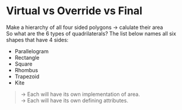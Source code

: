 # Virtual vs Override vs Final

Make a hierarchy of all four sided polygons -> calulate their area</br>
So what are the 6 types of quadrilaterals? The list below names all six shapes that have 4 sides:</br>

- Parallelogram
- Rectangle
- Square
- Rhombus
- Trapezoid
- Kite

> -> Each will have its own implementation of area.</br>
> -> Each will have its own defining attributes.